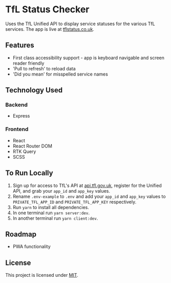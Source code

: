 # TfL Status Checker

Uses the TfL Unified API to display service statuses for the various TfL services. The app is live at [tflstatus.co.uk](https://tflstatus.co.uk).

## Features
- First class accessibility support - app is keyboard navigable and screen reader friendly
- 'Pull to refresh' to reload data
- 'Did you mean' for misspelled service names

## Technology Used

### Backend
- Express

### Frontend
- React
- React Router DOM
- RTK Query
- SCSS

## To Run Locally
1. Sign up for access to TfL's API at [api.tfl.gov.uk](https://api.tfl.gov.uk), register for the Unified API, and grab your `app_id` and `app_key` values.
2. Rename `.env-example` to `.env` and add your `app_id` and `app_key` values to `PRIVATE_TFL_APP_ID` and `PRIVATE_TFL_APP_KEY` respectively.
3. Run `yarn` to install all dependencies.
4. In one terminal run `yarn server:dev`.
5. In another terminal run `yarn client:dev`.

## Roadmap
- PWA functionality

## License
This project is licensed under [MIT](https://opensource.org/license/mit/).
